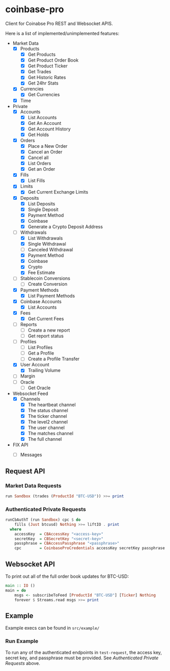 # coinbase-pro

Client for Coinabse Pro REST and Websocket APIS.

Here is a list of implemented/unimplemented features:

- Market Data
    - [x] Products
        - [x] Get Products
        - [x] Get Product Order Book
        - [x] Get Product Ticker
        - [x] Get Trades
        - [x] Get Historic Rates
        - [x] Get 24hr Stats
    - [x] Currencies
        - [x] Get Currencies
    - [x] Time
- Private
    - [x] Accounts
        - [x] List Accounts
        - [x] Get An Account
        - [x] Get Account History
        - [x] Get Holds
    - [x] Orders
        - [x] Place a New Order
        - [x] Cancel an Order
        - [x] Cancel all
        - [x] List Orders
        - [x] Get an Order
    - [x] Fills
        - [x] List Fills
	- [x] Limits
		- [x] Get Current Exchange Limits
    - [x] Deposits
		- [x] List Deposits
		- [x] Single Deposit
        - [x] Payment Method
        - [x] Coinbase
		- [x] Generate a Crypto Deposit Address
    - [ ] Withdrawals
		- [x] List Withdrawals
		- [x] Single Withdrawal
		- [ ] Canceled Withdrawal
        - [x] Payment Method
        - [x] Coinbase
        - [x] Crypto
		- [x] Fee Estimate
    - [ ] Stablecoin Conversions
        - [ ] Create Conversion
    - [x] Payment Methods
        - [x] List Payment Methods
	- [x] Coinbase Accounts
		- [x] List Accounts
    - [x] Fees
        - [x] Get Current Fees
    - [ ] Reports
        - [ ] Create a new report
        - [ ] Get report status
	- [ ] Profiles
		- [ ] List Profiles
		- [ ] Get a Profile
		- [ ] Create a Profile Transfer
    - [x] User Account
        - [x] Trailing Volume
	- [ ] Margin
	- [ ] Oracle
		- [ ] Get Oracle
- Websocket Feed
    - [x] Channels
        - [x] The heartbeat channel
        - [x] The status channel
        - [x] The ticker channel
        - [x] The level2 channel
        - [x] The user channel
        - [x] The matches channel
        - [x] The full channel
- FIX API
    - [ ] Messages


## Request API

### Market Data Requests

```haskell
run Sandbox (trades (ProductId "BTC-USD")) >>= print
```

### Authenticated Private Requests

```haskell
runCbAuthT (run Sandbox) cpc $ do
    fills (Just btcusd) Nothing >>= liftIO . print
  where
    accessKey  = CBAccessKey "<access-key>"
    secretKey  = CBSecretKey "<secret-key>"
    passphrase = CBAccessPassphrase "<passphrase>"
    cpc        = CoinbaseProCredentials accessKey secretKey passphrase
```

## Websocket API

To print out all of the full order book updates for BTC-USD:


```haskell
main :: IO ()
main = do
    msgs <- subscribeToFeed [ProductId "BTC-USD"] [Ticker] Nothing
    forever $ Streams.read msgs >>= print
```

## Example

Example execs can be found in `src/example/`

### Run Example

To run any of the authenticated endpoints in `test-request`, the access key,
secret key, and passphrase must be provided. See _Authenticated Private Requests_ above.
